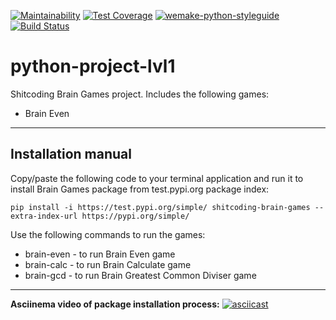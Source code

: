 [![Maintainability](https://api.codeclimate.com/v1/badges/6f06129c524c901a745f/maintainability)](https://codeclimate.com/github/shitcoding/python-project-lvl1/maintainability) [![Test Coverage](https://api.codeclimate.com/v1/badges/6f06129c524c901a745f/test_coverage)](https://codeclimate.com/github/shitcoding/python-project-lvl1/test_coverage) [![wemake-python-styleguide](https://img.shields.io/badge/style-wemake-000000.svg)](https://github.com/wemake-services/wemake-python-styleguide) [![Build Status](https://travis-ci.org/shitcoding/python-project-lvl1.svg?branch=master)](https://travis-ci.org/shitcoding/python-project-lvl1)

# python-project-lvl1
Shitcoding Brain Games project.
Includes the following games:
* Brain Even

---
## Installation manual
Copy/paste the following code to your terminal application and run it to install Brain Games package from test.pypi.org package index:

`pip install -i https://test.pypi.org/simple/ shitcoding-brain-games --extra-index-url https://pypi.org/simple/`

Use the following commands to run the games:
* brain-even - to run Brain Even game
* brain-calc - to run Brain Calculate game
* brain-gcd - to run Brain Greatest Common Diviser game

---
**Asciinema video of package installation process:**
[![asciicast](https://asciinema.org/a/PIV7CEuDkCBcv1GniQK2j5nnQ.svg)](https://asciinema.org/a/PIV7CEuDkCBcv1GniQK2j5nnQ)